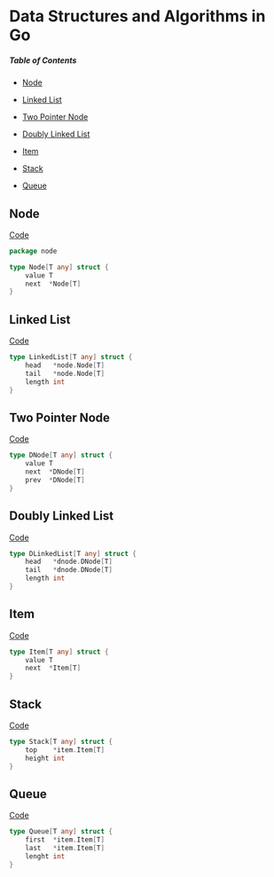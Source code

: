 # Data Structures and Algorithms in Go

##### Table of Contents  
- [Node](#node)

- [Linked List](#linkedlist)

- [Two Pointer Node](#dnode)

- [Doubly Linked List](#dlinkedlist)

- [Item](#item)

- [Stack](#stack)

- [Queue](#queue)

## Node

[Code](https://github.com/pedro-git-projects/go-data-structures-and-algorithms/tree/master/src/node)

```go
package node

type Node[T any] struct {
	value T
	next  *Node[T]
}
```



## Linked List

[Code](https://github.com/pedro-git-projects/go-data-structures-and-algorithms/tree/master/src/linkedlist)

```go
type LinkedList[T any] struct {
	head   *node.Node[T]
	tail   *node.Node[T]
	length int
}
```

## Two Pointer Node

[Code](https://github.com/pedro-git-projects/go-data-structures-and-algorithms/tree/master/src/dnode)

```go
type DNode[T any] struct {
	value T
	next  *DNode[T]
	prev  *DNode[T]
}
```



## Doubly Linked List

[Code](https://github.com/pedro-git-projects/go-data-structures-and-algorithms/tree/master/src/dlinkedlist)

```go
type DLinkedList[T any] struct {
	head   *dnode.DNode[T]
	tail   *dnode.DNode[T]
	length int
}
```

## Item

[Code](https://github.com/pedro-git-projects/go-data-structures-and-algorithms/tree/master/src/item)

```go
type Item[T any] struct {
	value T
	next  *Item[T]
}
```

## Stack

[Code](https://github.com/pedro-git-projects/go-data-structures-and-algorithms/tree/master/src/stack)

```go
type Stack[T any] struct {
	top    *item.Item[T]
	height int
}
```

## Queue 

[Code](https://github.com/pedro-git-projects/go-data-structures-and-algorithms/tree/master/src/queue)

```go
type Queue[T any] struct {
	first  *item.Item[T]
	last   *item.Item[T]
	lenght int
}
```

